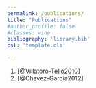 ```yaml
---
permalink: /publications/
title: "Publications"
#author_profile: false
#classes: wide
bibliography: 'library.bib'
csl: 'template.cls'

---
```


1.  [@Villatoro-Tello2010]
2.  [@Chavez-Garcia2012]
